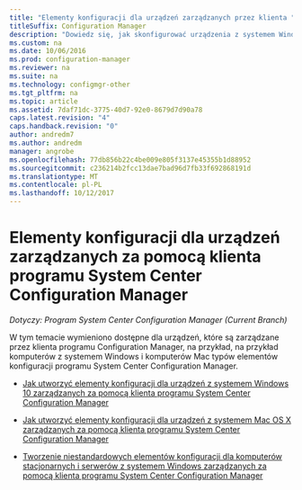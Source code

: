 ```yaml
---
title: "Elementy konfiguracji dla urządzeń zarządzanych przez klienta "
titleSuffix: Configuration Manager
description: "Dowiedz się, jak skonfigurować urządzenia z systemem Windows i Mac, które są zarządzane przy użyciu klienta programu System Center Configuration Manager."
ms.custom: na
ms.date: 10/06/2016
ms.prod: configuration-manager
ms.reviewer: na
ms.suite: na
ms.technology: configmgr-other
ms.tgt_pltfrm: na
ms.topic: article
ms.assetid: 7daf71dc-3775-40d7-92e0-8679d7d90a78
caps.latest.revision: "4"
caps.handback.revision: "0"
author: andredm7
ms.author: andredm
manager: angrobe
ms.openlocfilehash: 77db856b22c4be009e805f3137e45355b1d88952
ms.sourcegitcommit: c236214b2fcc13dae7bad96d7fb33f692868191d
ms.translationtype: MT
ms.contentlocale: pl-PL
ms.lasthandoff: 10/12/2017
---
```

# <a name="configuration-items-for-devices-managed-with-the-system-center-configuration-manager-client"></a>Elementy konfiguracji dla urządzeń zarządzanych za pomocą klienta programu System Center Configuration Manager

*Dotyczy: Program System Center Configuration Manager (Current Branch)*

W tym temacie wymieniono dostępne dla urządzeń, które są zarządzane przez klienta programu Configuration Manager, na przykład, na przykład komputerów z systemem Windows i komputerów Mac typów elementów konfiguracji programu System Center Configuration Manager.  

-   [Jak utworzyć elementy konfiguracji dla urządzeń z systemem Windows 10 zarządzanych za pomocą klienta programu System Center Configuration Manager](../../compliance/deploy-use/create-configuration-items-for-windows-10-devices-managed-with-the-client.md)  

-   [Jak utworzyć elementy konfiguracji dla urządzeń z systemem Mac OS X zarządzanych za pomocą klienta programu System Center Configuration Manager](../../compliance/deploy-use/create-configuration-items-for-mac-os-x-devices-managed-with-the-client.md)  

-   [Tworzenie niestandardowych elementów konfiguracji dla komputerów stacjonarnych i serwerów z systemem Windows zarządzanych za pomocą klienta programu System Center Configuration Manager](../../compliance/deploy-use/create-custom-configuration-items-for-windows-desktop-and-server-computers-managed-with-the-client.md)  
